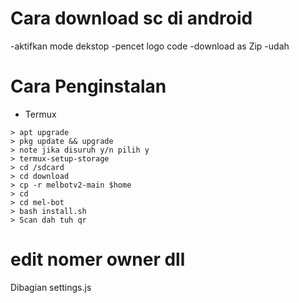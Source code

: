 # Cara download sc di android
-aktifkan mode dekstop
-pencet logo code
-download as Zip
-udah
# Cara Penginstalan

* Termux
```
> apt upgrade 
> pkg update && upgrade
> note jika disuruh y/n pilih y
> termux-setup-storage
> cd /sdcard
> cd download
> cp -r melbotv2-main $home
> cd
> cd mel-bot
> bash install.sh
> Scan dah tuh qr 
```
# edit nomer owner dll
Dibagian settings.js
